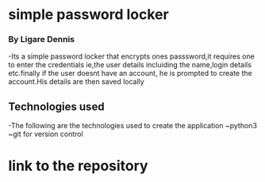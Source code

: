 # simple password locker
### By Ligare Dennis
-Its a simple password locker that encrypts ones passsword,it requires one to enter the credentials ie,the user details incluiding  the name,login details etc.finally if the user doesnt have an account, he is prompted to create the account.His details are then saved locally
## Technologies used
-The following are the technologies used to create the application
  ~python3
  ~git for version control
# link to the repository
